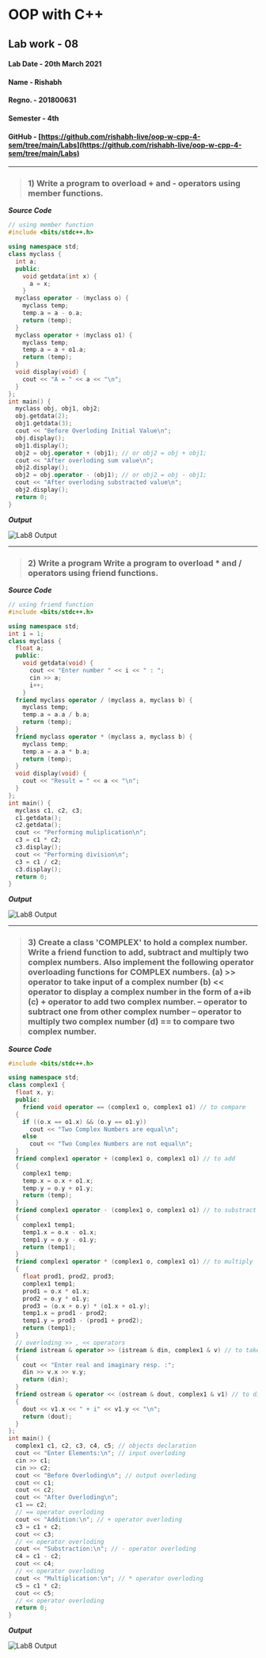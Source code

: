 # OOP with C++

## Lab work - 08

#### Lab Date - 20th March 2021

#### Name - Rishabh

#### Regno. - 201800631

#### Semester - 4th

#### GitHub - [https://github.com/rishabh-live/oop-w-cpp-4-sem/tree/main/Labs](https://github.com/rishabh-live/oop-w-cpp-4-sem/tree/main/Labs)

---

> ### 1) Write a program to overload + and - operators using member functions.

 **_Source Code_**

```cpp
// using member function
#include <bits/stdc++.h>

using namespace std;
class myclass {
  int a;
  public:
    void getdata(int x) {
      a = x;
    }
  myclass operator - (myclass o) {
    myclass temp;
    temp.a = a - o.a;
    return (temp);
  }
  myclass operator + (myclass o1) {
    myclass temp;
    temp.a = a + o1.a;
    return (temp);
  }
  void display(void) {
    cout << "A = " << a << "\n";
  }
};
int main() {
  myclass obj, obj1, obj2;
  obj.getdata(2);
  obj1.getdata(3);
  cout << "Before Overloding Initial Value\n";
  obj.display();
  obj1.display();
  obj2 = obj.operator + (obj1); // or obj2 = obj + obj1;
  cout << "After overloding sum value\n";
  obj2.display();
  obj2 = obj.operator - (obj1); // or obj2 = obj - obj1;
  cout << "After overloding substracted value\n";
  obj2.display();
  return 0;
}
```

**_Output_**

![Lab8 Output](../outputs/Lab_8_1.png)

---

> ### 2) Write a program Write a program to overload * and / operators using friend functions.

 **_Source Code_**

```cpp
// using friend function
#include <bits/stdc++.h>

using namespace std;
int i = 1;
class myclass {
  float a;
  public:
    void getdata(void) {
      cout << "Enter number " << i << " : ";
      cin >> a;
      i++;
    }
  friend myclass operator / (myclass a, myclass b) {
    myclass temp;
    temp.a = a.a / b.a;
    return (temp);
  }
  friend myclass operator * (myclass a, myclass b) {
    myclass temp;
    temp.a = a.a * b.a;
    return (temp);
  }
  void display(void) {
    cout << "Result = " << a << "\n";
  }
};
int main() {
  myclass c1, c2, c3;
  c1.getdata();
  c2.getdata();
  cout << "Performing muliplication\n";
  c3 = c1 * c2;
  c3.display();
  cout << "Performing division\n";
  c3 = c1 / c2;
  c3.display();
  return 0;
}
```

**_Output_**

![Lab8 Output](../outputs/Lab_8_2.png)

--- 
> ### 3) Create a class 'COMPLEX' to hold a complex number. Write a friend function to add, subtract and multiply two complex numbers. Also implement the following operator overloading functions for COMPLEX numbers. (a) >> operator to take input of a complex number (b) << operator to display a complex number in the form of a+ib (c) + operator to add two complex number. – operator to subtract one from other complex number – operator to multiply two complex number (d) == to compare two complex number.

 **_Source Code_**

```cpp
#include <bits/stdc++.h>

using namespace std;
class complex1 {
  float x, y;
  public:
    friend void operator == (complex1 o, complex1 o1) // to compare
  {
    if ((o.x == o1.x) && (o.y == o1.y))
      cout << "Two Complex Numbers are equal\n";
    else
      cout << "Two Complex Numbers are not equal\n";
  }
  friend complex1 operator + (complex1 o, complex1 o1) // to add
  {
    complex1 temp;
    temp.x = o.x + o1.x;
    temp.y = o.y + o1.y;
    return (temp);
  }
  friend complex1 operator - (complex1 o, complex1 o1) // to substract
  {
    complex1 temp1;
    temp1.x = o.x - o1.x;
    temp1.y = o.y - o1.y;
    return (temp1);
  }
  friend complex1 operator * (complex1 o, complex1 o1) // to multiply
  {
    float prod1, prod2, prod3;
    complex1 temp1;
    prod1 = o.x * o1.x;
    prod2 = o.y * o1.y;
    prod3 = (o.x + o.y) * (o1.x + o1.y);
    temp1.x = prod1 - prod2;
    temp1.y = prod3 - (prod1 + prod2);
    return (temp1);
  }
  // overloding >> , << operators
  friend istream & operator >> (istream & din, complex1 & v) // to take input
  {
    cout << "Enter real and imaginary resp. :";
    din >> v.x >> v.y;
    return (din);
  }
  friend ostream & operator << (ostream & dout, complex1 & v1) // to display output
  {
    dout << v1.x << " + i" << v1.y << "\n";
    return (dout);
  }
};
int main() {
  complex1 c1, c2, c3, c4, c5; // objects declaration
  cout << "Enter Elements:\n"; // input overloding
  cin >> c1;
  cin >> c2;
  cout << "Before Overloding\n"; // output overloding
  cout << c1;
  cout << c2;
  cout << "After Overloding\n";
  c1 == c2;
  // == operator overloding
  cout << "Addition:\n"; // + operator overloding
  c3 = c1 + c2;
  cout << c3;
  // << operator overloding
  cout << "Substraction:\n"; // - operator overloding
  c4 = c1 - c2;
  cout << c4;
  // << operator overloding
  cout << "Multiplication:\n"; // * operator overloding
  c5 = c1 * c2;
  cout << c5;
  // << operator overloding
  return 0;
}
```

**_Output_**

![Lab8 Output](../outputs/Lab_8_3.png)

